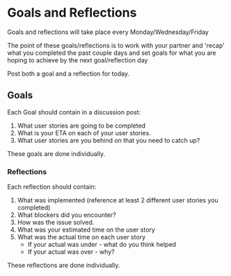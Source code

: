 # Goals and Reflections
Goals and reflections will take place every Monday/Wednesday/Friday

The point of these goals/reflections is to work with your partner
and 'recap' what you completed the past couple days and set goals for what 
you are hoping to achieve by the next goal/reflection day

Post both a goal and a reflection for today.

## Goals 
Each Goal should contain in a discussion post:
1. What user stories are going to be completed
1. What is your ETA on each of your user stories.
1. What user stories are you behind on that you need to catch up?

These goals are done individually.

### Reflections 

Each reflection should contain:

1. What was implemented (reference at least 2 different user stories you completed)
1. What blockers did you encounter?
1. How was the issue solved. 
1. What was your estimated time on the user story
1. What was the actual time on each user story
	- If your actual was under - what do you think helped
	- If your actual was over - why?


These reflections are done individually.
